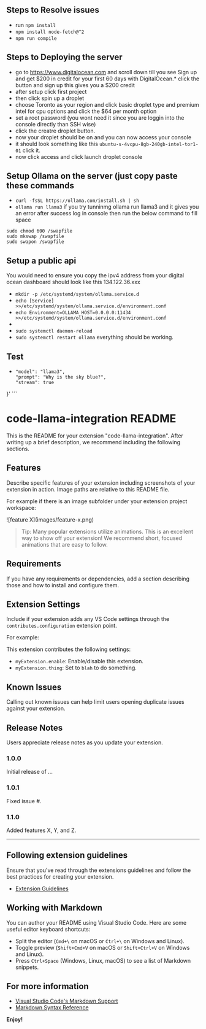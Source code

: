 ## Steps to Resolve issues
- run ```npm install```
- ```npm install node-fetch@^2```
- ```npm run compile```


## Steps to Deploying the server
- go to https://www.digitalocean.com and scroll down till you see Sign up and get $200 in credit for your first 60 days with DigitalOcean.* click the button and sign up this gives you a $200 credit
- after setup click first project
- then click spin up a droplet
- choose Toronto as your region and click basic droplet type and premium intel for cpu options and click the $64 per month option
- set a root password (you wont need it since you are loggin into the console directly than SSH wise)
- click the creatre droplet button.
- now your droplet should be on and you can now access your console
- it should look something like this ```ubuntu-s-4vcpu-8gb-240gb-intel-tor1-01``` click it.
- now click access and click launch droplet console

## Setup Ollama on the server (just copy paste these commands
- ```curl -fsSL https://ollama.com/install.sh | sh```
- ```ollama run llama3```
if you try tunninmg ollama run llama3 and it gives you an error after success log in console then run the below command to fill space
```sudo fallocate -l 2G /swapfile
sudo chmod 600 /swapfile
sudo mkswap /swapfile
sudo swapon /swapfile
```

## Setup a public api
You would need to ensure you copy the ipv4 address from your digital ocean dashboard should look like this 134.122.36.xxx
- ```mkdir -p /etc/systemd/system/ollama.service.d```
- ```echo [Service] >>/etc/systemd/system/ollama.service.d/environment.conf```
- ```echo Environment=OLLAMA_HOST=0.0.0.0:11434 >>/etc/systemd/system/ollama.service.d/environment.conf```
- 
- ```sudo systemctl daemon-reload```
- ```sudo systemctl restart ollama```
everything should be working.

## Test
- ```curl -X POST http://178.128.231.xxx:11434/api/generate -d '{
  "model": "llama3",
  "prompt": "Why is the sky blue?",
  "stream": true
}' ```



# code-llama-integration README

This is the README for your extension "code-llama-integration". After writing up a brief description, we recommend including the following sections.

## Features

Describe specific features of your extension including screenshots of your extension in action. Image paths are relative to this README file.

For example if there is an image subfolder under your extension project workspace:

\!\[feature X\]\(images/feature-x.png\)

> Tip: Many popular extensions utilize animations. This is an excellent way to show off your extension! We recommend short, focused animations that are easy to follow.

## Requirements

If you have any requirements or dependencies, add a section describing those and how to install and configure them.

## Extension Settings

Include if your extension adds any VS Code settings through the `contributes.configuration` extension point.

For example:

This extension contributes the following settings:

* `myExtension.enable`: Enable/disable this extension.
* `myExtension.thing`: Set to `blah` to do something.

## Known Issues

Calling out known issues can help limit users opening duplicate issues against your extension.

## Release Notes

Users appreciate release notes as you update your extension.

### 1.0.0

Initial release of ...

### 1.0.1

Fixed issue #.

### 1.1.0

Added features X, Y, and Z.

---

## Following extension guidelines

Ensure that you've read through the extensions guidelines and follow the best practices for creating your extension.

* [Extension Guidelines](https://code.visualstudio.com/api/references/extension-guidelines)

## Working with Markdown

You can author your README using Visual Studio Code. Here are some useful editor keyboard shortcuts:

* Split the editor (`Cmd+\` on macOS or `Ctrl+\` on Windows and Linux).
* Toggle preview (`Shift+Cmd+V` on macOS or `Shift+Ctrl+V` on Windows and Linux).
* Press `Ctrl+Space` (Windows, Linux, macOS) to see a list of Markdown snippets.

## For more information

* [Visual Studio Code's Markdown Support](http://code.visualstudio.com/docs/languages/markdown)
* [Markdown Syntax Reference](https://help.github.com/articles/markdown-basics/)

**Enjoy!**
